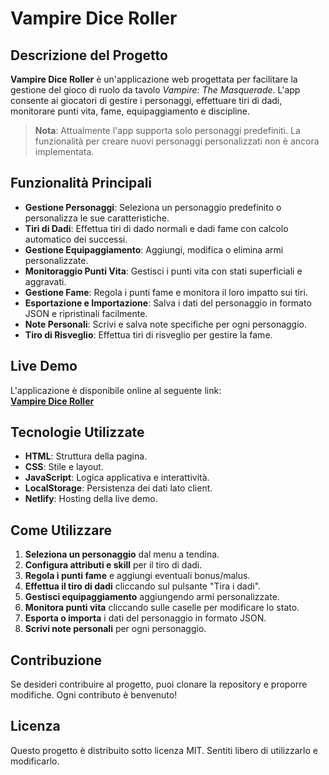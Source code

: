 # Vampire Dice Roller

## Descrizione del Progetto

**Vampire Dice Roller**
è un'applicazione web progettata per facilitare la gestione del gioco di ruolo da tavolo *Vampire: The Masquerade*.
L'app consente ai giocatori di gestire i personaggi, effettuare tiri di dadi, monitorare punti vita, fame, equipaggiamento e discipline.

> **Nota**: Attualmente l'app supporta solo personaggi predefiniti. La funzionalità per creare nuovi personaggi personalizzati non è ancora implementata.

## Funzionalità Principali

- **Gestione Personaggi**: Seleziona un personaggio predefinito o personalizza le sue caratteristiche.
- **Tiri di Dadi**: Effettua tiri di dado normali e dadi fame con calcolo automatico dei successi.
- **Gestione Equipaggiamento**: Aggiungi, modifica o elimina armi personalizzate.
- **Monitoraggio Punti Vita**: Gestisci i punti vita con stati superficiali e aggravati.
- **Gestione Fame**: Regola i punti fame e monitora il loro impatto sui tiri.
- **Esportazione e Importazione**: Salva i dati del personaggio in formato JSON e ripristinali facilmente.
- **Note Personali**: Scrivi e salva note specifiche per ogni personaggio.
- **Tiro di Risveglio**: Effettua tiri di risveglio per gestire la fame.

## Live Demo

L'applicazione è disponibile online al seguente link:  
[**Vampire Dice Roller**](https://vampire-dice-roller-best-coterie.netlify.app/)

## Tecnologie Utilizzate

- **HTML**: Struttura della pagina.
- **CSS**: Stile e layout.
- **JavaScript**: Logica applicativa e interattività.
- **LocalStorage**: Persistenza dei dati lato client.
- **Netlify**: Hosting della live demo.

## Come Utilizzare

1. **Seleziona un personaggio** dal menu a tendina.
2. **Configura attributi e skill** per il tiro di dadi.
3. **Regola i punti fame** e aggiungi eventuali bonus/malus.
4. **Effettua il tiro di dadi** cliccando sul pulsante "Tira i dadi".
5. **Gestisci equipaggiamento** aggiungendo armi personalizzate.
6. **Monitora punti vita** cliccando sulle caselle per modificare lo stato.
7. **Esporta o importa** i dati del personaggio in formato JSON.
8. **Scrivi note personali** per ogni personaggio.

## Contribuzione

Se desideri contribuire al progetto, puoi clonare la repository e proporre modifiche. Ogni contributo è benvenuto!

## Licenza

Questo progetto è distribuito sotto licenza MIT. Sentiti libero di utilizzarlo e modificarlo.

